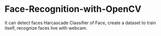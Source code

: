 # Face-Recognition-with-OpenCV
It can detect faces Harcascade Classifier of Face, create a dataset to train itself, recognize faces live with webcam.
